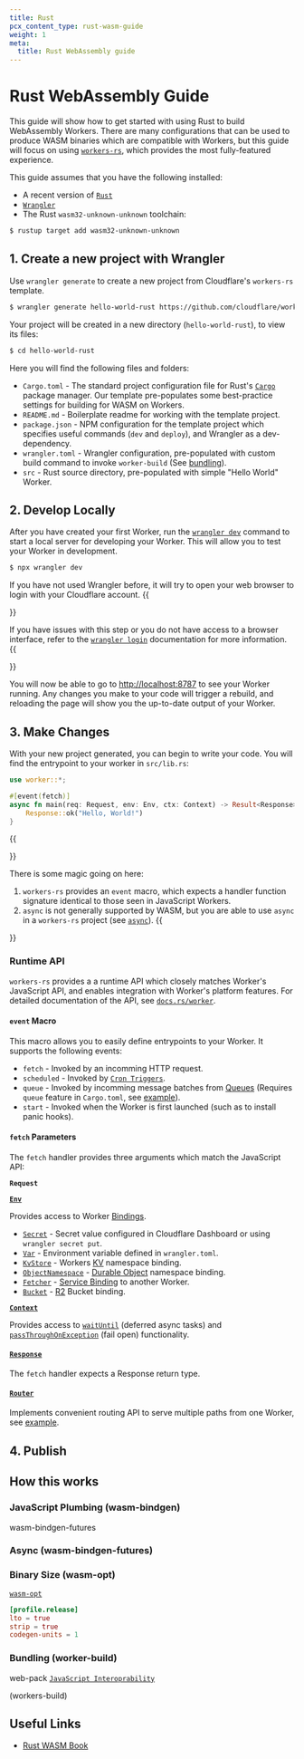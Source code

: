 ```yaml
---
title: Rust
pcx_content_type: rust-wasm-guide
weight: 1
meta:
  title: Rust WebAssembly guide
---
```


# Rust WebAssembly Guide

This guide will show how to get started with using Rust to build WebAssembly Workers. There are many configurations that can be used to produce WASM binaries which are compatible with Workers, but this guide will focus on using [`workers-rs`](https://github.com/cloudflare/workers-rs), which provides the most fully-featured experience. 

This guide assumes that you have the following installed:
* A recent version of [`Rust`](https://rustup.rs/) 
* [`Wrangler`](https://github.com/cloudflare/workers-sdk/tree/main/packages/wrangler)
* The Rust `wasm32-unknown-unknown` toolchain:

```sh
$ rustup target add wasm32-unknown-unknown
```

## 1. Create a new project with Wrangler

Use `wrangler generate` to create a new project from Cloudflare's `workers-rs` template.

```sh
$ wrangler generate hello-world-rust https://github.com/cloudflare/workers-sdk/templates/experimental/worker-rust
```

Your project will be created in a new directory (`hello-world-rust`), to view its files:

```sh
$ cd hello-world-rust
```

Here you will find the following files and folders:

* `Cargo.toml` - The standard project configuration file for Rust's [`Cargo`](https://doc.rust-lang.org/cargo/) package manager. Our template pre-populates some best-practice settings for building for WASM on Workers.
* `README.md` - Boilerplate readme for working with the template project.
* `package.json` - NPM configuration for the template project which specifies useful commands (`dev` and `deploy`), and Wrangler as a dev-dependency.
* `wrangler.toml` - Wrangler configuration, pre-populated with custom build command to invoke `worker-build` (See [bundling](/workers/get-started/web-assembly/rust/#bundling-web-pack)).
* `src` - Rust source directory, pre-populated with simple "Hello World" Worker.

## 2. Develop Locally

After you have created your first Worker, run the [`wrangler dev`](/workers/wrangler/commands/#dev) command to start a local server for developing your Worker. This will allow you to test your Worker in development. 

```sh
$ npx wrangler dev
```

If you have not used Wrangler before, it will try to open your web browser to login with your Cloudflare account.
{{<Aside type="note">}}

If you have issues with this step or you do not have access to a browser interface, refer to the [`wrangler login`](/workers/wrangler/commands/#login) documentation for more information.
{{</Aside>}}

You will now be able to go to [http://localhost:8787](http://localhost:8787) to see your Worker running. Any changes you make to your code will trigger a rebuild, and reloading the page will show you the up-to-date output of your Worker.

## 3. Make Changes

With your new project generated, you can begin to write your code. You will find the entrypoint to your worker in `src/lib.rs`:

```rust
use worker::*;

#[event(fetch)]
async fn main(req: Request, env: Env, ctx: Context) -> Result<Response> {
    Response::ok("Hello, World!")
}
```

{{<Aside type="note">}}

There is some magic going on here:

1. `workers-rs` provides an `event` macro, which expects a handler function signature identical to those seen in JavaScript Workers. 
1. `async` is not generally supported by WASM, but you are able to use `async` in a `workers-rs` project (see [`async`](/workers/get-started/web-assembly/rust/#async-wasm-bindgen-futures)). 
{{</Aside>}}

### Runtime API

`workers-rs` provides a a runtime API which closely matches Worker's JavaScript API, and enables integration with Worker's platform features. For detailed documentation of the API, see [`docs.rs/worker`](https://docs.rs/worker/latest/worker/).

#### `event` Macro

This macro allows you to easily define entrypoints to your Worker. It supports the following events:

* `fetch` - Invoked by an incomming HTTP request.
* `scheduled` - Invoked by [`Cron Triggers`](/workers/platform/triggers/cron-triggers/).
* `queue` - Invoked by incomming message batches from [Queues](/queues/) (Requires `queue` feature in `Cargo.toml`, see [example](https://github.com/cloudflare/workers-rs#queues)).
* `start` - Invoked when the Worker is first launched (such as to install panic hooks).

#### `fetch` Parameters

The `fetch` handler provides three arguments which match the JavaScript API:

**`Request`**


**[`Env`](https://docs.rs/worker/latest/worker/struct.Env.html)**

Provides access to Worker [Bindings](https://developers.cloudflare.com/workers/platform/bindings/). 

* [`Secret`](https://github.com/cloudflare/workers-rs/blob/e15f88110d814c2d7759b2368df688433f807694/worker/src/env.rs#L92) - Secret value configured in Cloudflare Dashboard or using `wrangler secret put`.
* [`Var`](https://github.com/cloudflare/workers-rs/blob/e15f88110d814c2d7759b2368df688433f807694/worker/src/env.rs#L92) - Environment variable defined in `wrangler.toml`.
* [`KvStore`](https://docs.rs/worker-kv/latest/worker_kv/struct.KvStore.html) - Workers [KV](https://developers.cloudflare.com/workers/runtime-apis/kv/) namespace binding.
* [`ObjectNamespace`](https://docs.rs/worker/latest/worker/durable/struct.ObjectNamespace.html) - [Durable Object](/workers/runtime-apis/durable-objects/#durable-objects) namespace binding.
* [`Fetcher`](https://docs.rs/worker/latest/worker/struct.Fetcher.html) - [Service Binding](/workers/runtime-apis/service-bindings/) to another Worker.
* [`Bucket`](https://docs.rs/worker/latest/worker/struct.Bucket.html) - [R2](/r2/) Bucket binding.

**[`Context`](https://docs.rs/worker/latest/worker/struct.Context.html)**

Provides access to [`waitUntil`](/workers/runtime-apis/fetch-event/#waituntil) (deferred async tasks) and [`passThroughOnException`](/workers/runtime-apis/fetch-event/#passthroughonexception) (fail open) functionality.

#### [`Response`](https://docs.rs/worker/latest/worker/struct.Response.html)

The `fetch` handler expects a Response return type. 

#### [`Router`](https://docs.rs/worker/latest/worker/struct.Router.html)

Implements convenient routing API to serve multiple paths from one Worker, see [example](https://github.com/cloudflare/workers-rs#or-use-the-router).

## 4. Publish

## How this works
### JavaScript Plumbing (wasm-bindgen)

wasm-bindgen-futures


### Async (wasm-bindgen-futures)

### Binary Size (wasm-opt)

[`wasm-opt`](https://github.com/brson/wasm-opt-rs)


```toml
[profile.release]
lto = true
strip = true
codegen-units = 1
```

### Bundling (worker-build)


web-pack
[`JavaScript Interoprability`](/workers/get-started/web-assembly/#invoking-from-javascript)

(workers-build)

## Useful Links

* [Rust WASM Book](https://rustwasm.github.io/book/introduction.html)